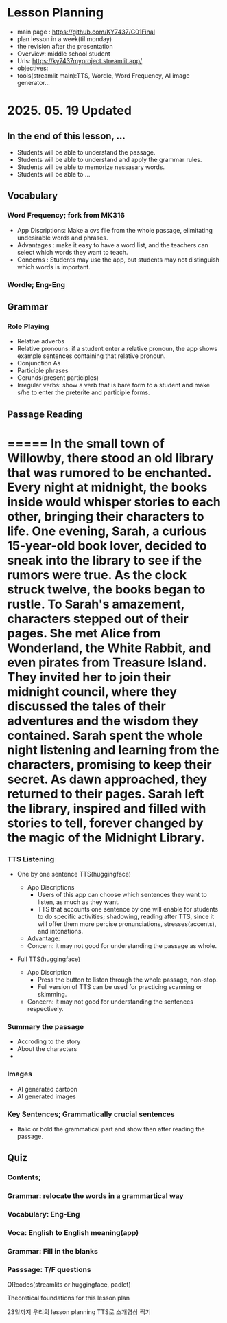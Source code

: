 # Lesson Planning
- main page : https://github.com/KY7437/G01Final
- plan lesson in a week(til monday)
- the revision after the presentation
- Overview: middle school student
- Urls: https://ky7437myproject.streamlit.app/
- objectives: 
- tools(streamlit main):TTS, Wordle, Word Frequency, AI image generator...

# 2025. 05. 19 Updated

## In the end of this lesson, ...
- Students will be able to understand the passage.
- Students will be able to understand and apply the grammar rules.
- Students will be able to memorize nessasary words.
- Students will be able to ...

## Vocabulary
### Word Frequency; fork from MK316
- App Discriptions: Make a cvs file from the whole passage, elimitating undesirable words and phrases.
- Advantages : make it easy to have a word list, and the teachers can select which words they want to teach. 
- Concerns : Students may use the app, but students may not distinguish which words is important. 

### Wordle; Eng-Eng

## Grammar
### Role Playing
- Relative adverbs
- Relative pronouns: if a student enter a relative pronoun, the app shows example sentences containing that relative pronoun. 
- Conjunction As
- Participle phrases
- Gerunds(present participles)
- Irregular verbs: show a verb that is bare form to a student and make s/he to enter the preterite and participle forms. 

## Passage Reading
=====
In the small town of Willowby, there stood an old library that was rumored to be enchanted. Every night at midnight, the books inside would whisper stories to each other, bringing their characters to life. One evening, Sarah, a curious 15-year-old book lover, decided to sneak into the library to see if the rumors were true.
As the clock struck twelve, the books began to rustle. To Sarah's amazement, characters stepped out of their pages. She met Alice from Wonderland, the White Rabbit, and even pirates from Treasure Island. They invited her to join their midnight council, where they discussed the tales of their adventures and the wisdom they contained.
Sarah spent the whole night listening and learning from the characters, promising to keep their secret. As dawn approached, they returned to their pages. Sarah left the library, inspired and filled with stories to tell, forever changed by the magic of the Midnight Library.
=====

### TTS Listening
- One by one sentence TTS(huggingface)
  - App Discriptions
    - Users of this app can choose which sentences they want to listen, as much as they want. 
    - TTS that accounts one sentence by one will enable for students to do specific activities; shadowing, reading after TTS, since it will offer them more percise pronunciations, stresses(accents), and intonations.
  - Advantage: 
  - Concern: it may not good for understanding the passage as whole. 
  
- Full TTS(huggingface)
  - App Discription
    - Press the button to listen through the whole passage, non-stop. 
    - Full version of TTS can be used for practicing scanning or skimming.
  - Concern: it may not good for understanding the sentences respectively.

### Summary the passage
- Accroding to the story
- About the characters
- 
### Images
- AI generated cartoon
- AI generated images
  
### Key Sentences; Grammatically crucial sentences
- Italic or bold the grammatical part and show then after reading the passage. 

## Quiz
### Contents;
### Grammar: relocate the words in a grammartical way
### Vocabulary: Eng-Eng

### Voca: English to English meaning(app)
### Grammar: Fill in the blanks
### Passsage: T/F questions

QRcodes(streamlits or huggingface, padlet)

Theoretical foundations for this lesson plan


23일까지 우리의 lesson planning TTS로 소개영상 찍기 

